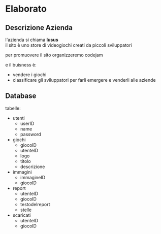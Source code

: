 
# Elaborato

## Descrizione Azienda

l'azienda si chiama **lusus**  
il sito è uno store di videogiochi creati da piccoli sviluppatori

per promuovere il sito organizzeremo codejam

e il buisness è:
- vendere i giochi
- classificare gli sviluppatori per farli emergere e venderli alle aziende

## Database

tabelle:
- utenti
  - userID
  - name
  - password
- giochi
  - giocoID
  - utenteID
  - logo
  - titolo
  - descrizione
- immagini
  - immagineID
  - giocoID
- report
  - utenteID
  - giocoID
  - testodelreport
  - stelle
- scaricati
  - utenteID
  - giocoID
